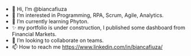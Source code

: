 - 👋 Hi, I’m @biancafiuza
- 👀 I’m interested in Programming, RPA, Scrum, Agile, Analytics.
- 🌱 I’m currently learning Phyton.
- ✨ my portfolio is under construction, I published some dashboard from Financial Markets.
- 💞️ I’m looking to collaborate on teams.
- 📫 How to reach me https://www.linkedin.com/in/biancafiuza/

<!---
biancafiuza/biancafiuza is a ✨ special ✨ repository because its `README.md` (this file) appears on your GitHub profile.
You can click the Preview link to take a look at your changes.
--->
